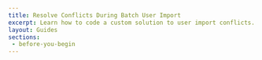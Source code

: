 ```yaml
---
title: Resolve Conflicts During Batch User Import
excerpt: Learn how to code a custom solution to user import conflicts.
layout: Guides
sections: 
 - before-you-begin
---
```

